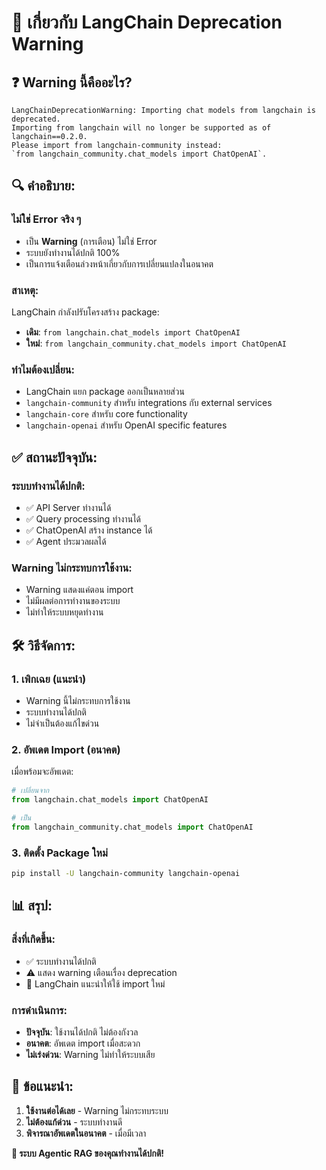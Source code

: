 # 📝 เกี่ยวกับ LangChain Deprecation Warning

## ❓ Warning นี้คืออะไร?

```
LangChainDeprecationWarning: Importing chat models from langchain is deprecated. 
Importing from langchain will no longer be supported as of langchain==0.2.0. 
Please import from langchain-community instead:
`from langchain_community.chat_models import ChatOpenAI`.
```

## 🔍 คำอธิบาย:

### **ไม่ใช่ Error จริง ๆ**
- เป็น **Warning** (การเตือน) ไม่ใช่ Error
- ระบบยังทำงานได้ปกติ 100%
- เป็นการแจ้งเตือนล่วงหน้าเกี่ยวกับการเปลี่ยนแปลงในอนาคต

### **สาเหตุ:**
LangChain กำลังปรับโครงสร้าง package:
- **เดิม**: `from langchain.chat_models import ChatOpenAI`
- **ใหม่**: `from langchain_community.chat_models import ChatOpenAI`

### **ทำไมต้องเปลี่ยน:**
- LangChain แยก package ออกเป็นหลายส่วน
- `langchain-community` สำหรับ integrations กับ external services
- `langchain-core` สำหรับ core functionality
- `langchain-openai` สำหรับ OpenAI specific features

## ✅ สถานะปัจจุบัน:

### **ระบบทำงานได้ปกติ:**
- ✅ API Server ทำงานได้
- ✅ Query processing ทำงานได้
- ✅ ChatOpenAI สร้าง instance ได้
- ✅ Agent ประมวลผลได้

### **Warning ไม่กระทบการใช้งาน:**
- Warning แสดงแค่ตอน import
- ไม่มีผลต่อการทำงานของระบบ
- ไม่ทำให้ระบบหยุดทำงาน

## 🛠️ วิธีจัดการ:

### **1. เพิกเฉย (แนะนำ)**
- Warning นี้ไม่กระทบการใช้งาน
- ระบบทำงานได้ปกติ
- ไม่จำเป็นต้องแก้ไขด่วน

### **2. อัพเดต Import (อนาคต)**
เมื่อพร้อมจะอัพเดต:
```python
# เปลี่ยนจาก
from langchain.chat_models import ChatOpenAI

# เป็น
from langchain_community.chat_models import ChatOpenAI
```

### **3. ติดตั้ง Package ใหม่**
```bash
pip install -U langchain-community langchain-openai
```

## 📊 สรุป:

### **สิ่งที่เกิดขึ้น:**
- ✅ ระบบทำงานได้ปกติ
- ⚠️ แสดง warning เตือนเรื่อง deprecation
- 🔄 LangChain แนะนำให้ใช้ import ใหม่

### **การดำเนินการ:**
- **ปัจจุบัน**: ใช้งานได้ปกติ ไม่ต้องกังวล
- **อนาคต**: อัพเดต import เมื่อสะดวก
- **ไม่เร่งด่วน**: Warning ไม่ทำให้ระบบเสีย

## 🎯 ข้อแนะนำ:

1. **ใช้งานต่อได้เลย** - Warning ไม่กระทบระบบ
2. **ไม่ต้องแก้ด่วน** - ระบบทำงานดี
3. **พิจารณาอัพเดตในอนาคต** - เมื่อมีเวลา

**🎉 ระบบ Agentic RAG ของคุณทำงานได้ปกติ!**
